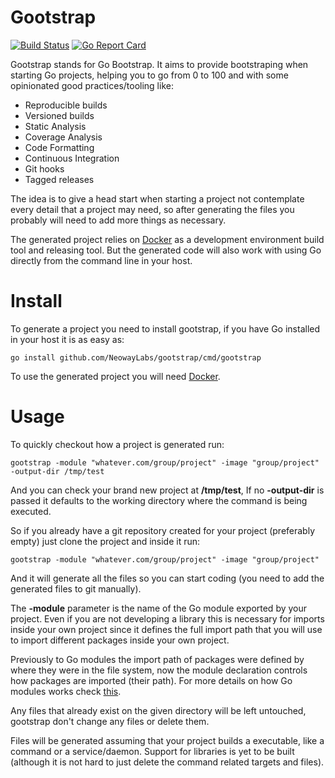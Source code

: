# Gootstrap

[![Build Status](https://travis-ci.org/NeowayLabs/gootstrap.svg?branch=master)](https://travis-ci.org/NeowayLabs/gootstrap)
[![Go Report Card](https://goreportcard.com/badge/github.com/NeowayLabs/gootstrap)](https://goreportcard.com/report/github.com/NeowayLabs/gootstrap)

Gootstrap stands for Go Bootstrap. It aims to provide bootstraping when
starting Go projects, helping you to go from 0 to 100 and with some
opinionated good practices/tooling like:

* Reproducible builds
* Versioned builds
* Static Analysis
* Coverage Analysis
* Code Formatting
* Continuous Integration
* Git hooks
* Tagged releases

The idea is to give a head start when starting a project not
contemplate every detail that a project may need, so after
generating the files you probably will need to add more
things as necessary.

The generated project relies on [Docker](https://www.docker.com/)
as a development environment build tool and releasing tool.
But the generated code will also work with using Go directly
from the command line in your host.

# Install

To generate a project you need to install gootstrap, if you
have Go installed in your host it is as easy as:

```
go install github.com/NeowayLabs/gootstrap/cmd/gootstrap
```

To use the generated project you will need [Docker](https://www.docker.com/).

# Usage

To quickly checkout how a project is generated run:

```
gootstrap -module "whatever.com/group/project" -image "group/project" -output-dir /tmp/test
```

And you can check your brand new project at **/tmp/test**,
If no **-output-dir** is passed it defaults
to the working directory where the command is being executed.

So if you already have a git repository created for your project
(preferably empty) just clone the project and inside it run:

```
gootstrap -module "whatever.com/group/project" -image "group/project"
```

And it will generate all the files so you can start coding
(you need to add the generated files to git manually).

The **-module** parameter is the name of the Go module exported by your
project. Even if you are not developing a library this is necessary
for imports inside your own project since it defines the full import
path that you will use to import different packages inside your
own project.

Previously to Go modules the import path of packages were defined
by where they were in the file system, now the module declaration
controls how packages are imported (their path). For more
details on how Go modules works check [this](https://blog.golang.org/using-go-modules).

Any files that already exist on the given directory will
be left untouched, gootstrap don't change any files or delete them.

Files will be generated assuming that your project builds a
executable, like a command or a service/daemon. Support for libraries
is yet to be built (although it is not hard to just delete the command
related targets and files).
